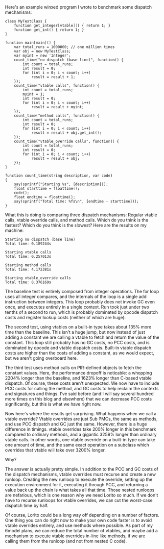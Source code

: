 Here's an example winxed program I wrote to benchmark some dispatch
mechanisms:

    class MyTestClass {
        function get_integer[vtable]() { return 1; }
        function get_int() { return 1; }
    }

    function main[main]() {
        var total_runs = 1000000; // one million times
        var obj = new MyTestClass;
        var myint = new 'Integer';
        count_time("no dispatch (base line)", function() {
            int count = total_runs;
            int result = 0;
            for (int i = 0; i < count; i++)
                result = result + 1;
        });
        count_time("vtable calls", function() {
            int count = total_runs;
            myint = 1;
            int result = 0;
            for (int i = 0; i < count; i++)
                result = result + myint;
        });
        count_time("method calls", function() {
            int count = total_runs;
            int result = 0;
            for (int i = 0; i < count; i++)
                result = result + obj.get_int();
        });
        count_time("vtable_override calls", function() {
            int count = total_runs;
            int result = 0;
            for (int i = 0; i < count; i++)
                result = result + obj;
        });
    }

    function count_time(string description, var code)
    {
        say(sprintf("Starting %s", [description]));
        float starttime = floattime();
        code();
        float endtime = floattime();
        say(sprintf("Total time: %fs\n", [endtime - starttime]));
    }

What this is doing is comparing three dispatch mechanisms: Regular vtable
calls, vtable override calls, and method calls. Which do you think is the
fastest? Which do you think is the slowest? Here are the results on my
machine:

    Starting no dispatch (base line)
    Total time: 0.189244s

    Starting vtable calls
    Total time: 0.257013s

    Starting method calls
    Total time: 4.172381s

    Starting vtable_override calls
    Total time: 8.376169s

The baseline test is entirely composed from integer operations. The for loop
uses all integer compares, and the internals of the loop is a single add
instruction between integers. This loop probably does not invoke GC even once,
and executes entirely in a single context. Run took just under two tenths of
a second to run, which is probably dominated by opcode dispatch costs and
register lookup costs (neither of which are huge).

The second test, using vtables on a built-in type takes about 135% more time
than the baseline. This isn't a huge jump, but now instead of just adding
a constant we are calling a vtable to fetch and return the value of the
constant. This loop still probably has no GC costs, no PCC costs, and is
dominated by opcode and vtable dispatch costs. Built-in vtable dispatch costs
are higher than the costs of adding a constant, as we would expect, but we
aren't going overboard here.

The third test uses method calls on PIR-defined objects to fetch the constant
values. Here, the performance dropoff is noticable: a whopping 2204% longer
than the baseline, and 1623% longer than C-based vtable dispatch. Of course,
these costs aren't unexpected. We now have to include PCC costs for calling
the method, and GC costs to help reclaim the contexts and signatures and
things. I've said before (and I will say several hundred more times on this
blog and elsewhere) that we can decrease PCC costs significantly, but this is
what we have right now.

Now here's where the results get surprising. What happens when we call a
vtable override? Vtable overrides are just Sub PMCs, the same as methods, and
use PCC dispatch and GC just the same. However, there is a huge difference in
timings. vtable overrides take 200% longer in this benchmark compared to
ordinary methods, and a gigantic 3259% longer than ordinary vtable calls. In
other words, one vtable override on a built-in type can take one amount of
time, and the same exact operation on a subclass which overrides that vtable
will take over 3200% longer.

Why?

The answer is actually pretty simple. In addition to the PCC and GC costs of
the dispatch mechanisms, vtable overrides must recurse and create a new
runloop. Creating the new runloop to execute the override, setting up the
execution environment for it, executing it through PCC, and returning a value
back up the chain is what takes all that time. Those nested runloops are
nefarious, which is one reason why we need Lorito so much. If we don't have
to recurse runloops for vtable overrides, we can cut the worst-case dispatch
time by half.

Of course, Lorito could be a long way off depending on a number of factors.
One thing you can do right now to make your own code faster is to avoid vtable
overrides entirely, and use methods where possible. As part of my 6model
plans, we can reduce the total number of vtables, and maybe add a mechanism
to execute vtable overrides in-line like methods, if we are calling them from
the runloop (and not from nested C code).


